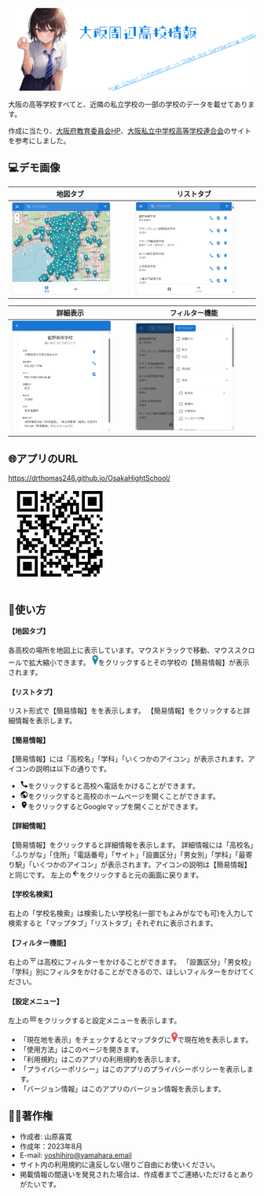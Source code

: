 <div style="text-align: center;">
<img src="./public/images/title.png">
</div>

大阪の高等学校すべてと、近隣の私立学校の一部の学校のデータを載せてあります。

作成に当たり、[大阪府教育委員会HP](https://www.pref.osaka.lg.jp/kotogakko/hp/)、[大阪私立中学校高等学校連合会](https://www.osaka-shigaku.gr.jp/school/index.html)のサイトを参考にしました。

## 💻デモ画像

|地図タブ|リストタブ|
|---|---|
|<img src="./public/images/map.png" width="85%">|<img src="./public/images/list.png" width="85%">|

|詳細表示|フィルター機能|
|---|---|
|<img src="./public/images/detail.png" width="85%">|<img src="./public/images/filter.png" width="85%">|

## 🌐アプリのURL

<a href="https://drthomas246.github.io/OsakaHightSchool/" style="vertical-align:top">https://drthomas246.github.io/OsakaHightSchool/</a>![QRコード](./public/images/QR.png "QRコード")

## 💬使い方

#### 【地図タブ】
各高校の場所を地図上に表示しています。マウスドラックで移動、マウススクロールで拡大縮小できます。
<img src="./public/images/marker-icon.png" style="filter: hue-rotate(335deg); height: 1.5em;" />をクリックするとその学校の【簡易情報】が表示されます。

#### 【リストタブ】
リスト形式で【簡易情報】をを表示します。
【簡易情報】をクリックすると詳細情報を表示します。

#### 【簡易情報】
【簡易情報】には「高校名」「学科」「いくつかのアイコン」が表示されます。アイコンの説明は以下の通りです。

* <svg style="width: 1.2em;" focusable="false" aria-hidden="true" viewBox="0 0 24 24" data-testid="CallIcon"><path d="M20.01 15.38c-1.23 0-2.42-.2-3.53-.56-.35-.12-.74-.03-1.01.24l-1.57 1.97c-2.83-1.35-5.48-3.9-6.89-6.83l1.95-1.66c.27-.28.35-.67.24-1.02-.37-1.11-.56-2.3-.56-3.53 0-.54-.45-.99-.99-.99H4.19C3.65 3 3 3.24 3 3.99 3 13.28 10.73 21 20.01 21c.71 0 .99-.63.99-1.18v-3.45c0-.54-.45-.99-.99-.99z"></path></svg>をクリックすると高校へ電話をかけることができます。
* <svg style="width: 1.2em;" focusable="false" aria-hidden="true" viewBox="0 0 24 24" data-testid="PublicIcon"><path d="M12 2C6.48 2 2 6.48 2 12s4.48 10 10 10 10-4.48 10-10S17.52 2 12 2zm-1 17.93c-3.95-.49-7-3.85-7-7.93 0-.62.08-1.21.21-1.79L9 15v1c0 1.1.9 2 2 2v1.93zm6.9-2.54c-.26-.81-1-1.39-1.9-1.39h-1v-3c0-.55-.45-1-1-1H8v-2h2c.55 0 1-.45 1-1V7h2c1.1 0 2-.9 2-2v-.41c2.93 1.19 5 4.06 5 7.41 0 2.08-.8 3.97-2.1 5.39z"></path></svg>をクリックすると高校のホームページを開くことができます。
* <svg style="width: 1.2em;" focusable="false" aria-hidden="true" viewBox="0 0 24 24" data-testid="RoomIcon"><path d="M12 2C8.13 2 5 5.13 5 9c0 5.25 7 13 7 13s7-7.75 7-13c0-3.87-3.13-7-7-7zm0 9.5c-1.38 0-2.5-1.12-2.5-2.5s1.12-2.5 2.5-2.5 2.5 1.12 2.5 2.5-1.12 2.5-2.5 2.5z"></path></svg>をクリックするとGoogleマップを開くことができます。

#### 【詳細情報】
【簡易情報】をクリックすると詳細情報を表示します。
詳細情報には「高校名」「ふりがな」「住所」「電話番号」「サイト」「設置区分」「男女別」「学科」「最寄り駅」「いくつかのアイコン」が表示されます。アイコンの説明は【簡易情報】と同じです。
左上の<svg style="width: 1.2em;" focusable="false" aria-hidden="true" viewBox="0 0 24 24" data-testid="ArrowBackIcon"><path d="M20 11H7.83l5.59-5.59L12 4l-8 8 8 8 1.41-1.41L7.83 13H20v-2z"></path></svg>をクリックすると元の画面に戻ります。

#### 【学校名検索】
右上の「学校名検索」は検索したい学校名(一部でもよみがなでも可)を入力して検索すると「マップタブ」「リストタブ」それぞれに表示されます。

#### 【フィルター機能】
右上の<svg style="width: 1.2em;" focusable="false" aria-hidden="true" viewBox="0 0 24 24" data-testid="FilterListIcon"><path d="M10 18h4v-2h-4v2zM3 6v2h18V6H3zm3 7h12v-2H6v2z"></path></svg>は高校にフィルターをかけることができます。
「設置区分」「男女校」「学科」別にフィルタをかけることができるので、ほしいフィルターをかけてください。

#### 【設定メニュー】
左上の<svg style="width: 1.2em;" focusable="false" aria-hidden="true" viewBox="0 0 24 24" data-testid="MenuIcon"><path d="M3 18h18v-2H3v2zm0-5h18v-2H3v2zm0-7v2h18V6H3z"></path></svg>をクリックすると設定メニューを表示します。

* 「現在地を表示」をチェックするとマップタグに<img src="./public/images/marker-icon.png" style="filter: hue-rotate(150deg); height: 1.5em;">で現在地を表示します。
* 「使用方法」はこのページを開きます。
* 「利用規約」はこのアプリの利用規約を表示します。
* 「プライバシーポリシー」はこのアプリのプライバシーポリシーを表示します。
* 「バージョン情報」はこのアプリのバージョン情報を表示します。

## 🙍‍♂️著作権

* 作成者: 山原喜寛
* 作成年：2023年8月
* E-mail: [yoshihiro@yamahara.email](mailto:yoshihiro@yamahara.email)
* サイト内の利用規約に違反しない限りご自由にお使いください。
* 掲載情報の間違いを発見された場合は、作成者までご連絡いただけるとありがたいです。